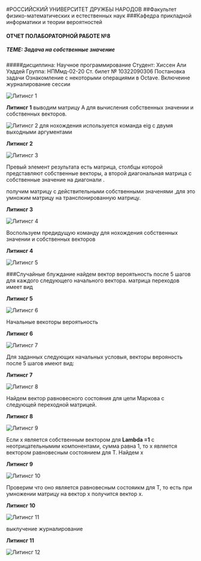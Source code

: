 #РОССИЙСКИЙ УНИВЕРСИТЕТ ДРУЖБЫ НАРОДОВ
##Факультет физико-математических и естественных наук
###Кафедра прикладной информатики и теории вероятностей
#### ОТЧЕТ ПОЛАБОРАТОРНОЙ РАБОТЕ №8 
##### ТЕМЕ: Задача на собственные значение 

#####дисциплина: Научное программирование
Студент: Хиссен Али Уэддей
Группа: НПМмд-02-20
Ст. билет № 10322090306
Постановка задачи
Ознакомление с некоторыми операциями в Octave.
Включеине журналирование сессии

![Литинсг 1](начала.PNG)

**Литинсг 1**
выводим матрицу А для вычисления собственных значении и собственных векторов.

![Литинсг 2](r1.PNG)
для нохождения используется кoманда eig с двумя выходными аргументами 

**Литинсг 2**

![Литинсг 3](r2.PNG)

Превый элемент результата есть матрица, столбцы которой представляют собственные векторы, а второй диагональная матрица с собственные значение на диагонали .

получим матрицу с действительными собственными значенями ,для это умножим матрицу на транспонированную матрицу.

**Литинсг 3**

![Литинсг 4](r3.PNG)

Воспользуем предидущую команду для нохождения собственных значении и собственных векторов

**Литинсг 4**

![Литинсг 5](r4.PNG)

###Случайные блуждание 
найдем вектор вероятьность после 5 шагов для каждого следующего начального вектора.
матрица переходов имеет вид

**Литинсг 5**

![Литинсг 6](r5.PNG)

Начальные векоторы вероятьность 

**Литинсг 6**

![Литинсг 7](r6.PNG)

Для заданных следующих начальных условыя,
векторы верояность после 5 шагов имеют вид:

**Литинсг 7**

![Литинсг 8](r7.PNG)

Найдем вектор равновесного состояния для цепи Маркова с следующей переходной матрицей.

**Литинсг 8**

![Литинсг 9](r8.PNG)

Если х является собственным вектором для **Lambda =1** с неотрицательнымим компонентами, сумма равна 1, то х является вектором равновесным состоянием для Т.
Найдем х

**Литинсг 9**

![Литинсг 10](r9.PNG)

Проверим что оно является равновесным состояикм для Т, то есть при умножении матрицу на вектор х получится вектор х. 

**Литинсг 10**

![Литинсг 11](r10.PNG)

выклучение журналирование

**Литинсг 11**

![Литинсг 12](r11.PNG)


